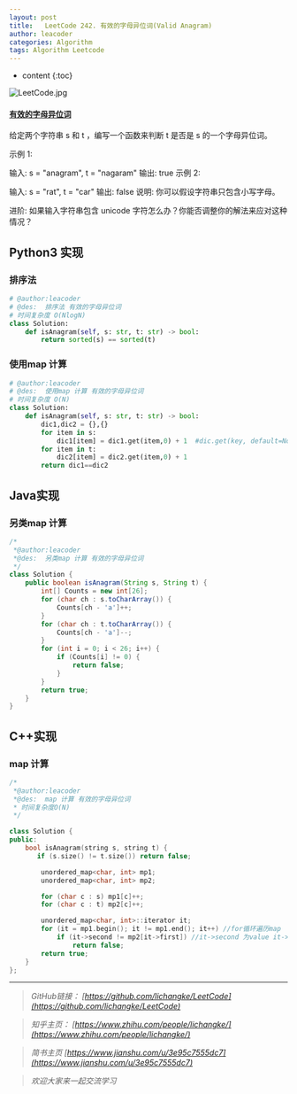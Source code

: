 ```yaml
---
layout: post
title:   LeetCode 242. 有效的字母异位词(Valid Anagram)
author: leacoder
categories: Algorithm 
tags: Algorithm Leetcode
---
```


* content
{:toc}



![LeetCode.jpg](https://upload-images.jianshu.io/upload_images/16846478-6f15a9aad41a7f0b.jpg?imageMogr2/auto-orient/strip%7CimageView2/2/w/1240)

#### [有效的字母异位词](https://leetcode-cn.com/problems/valid-anagram/)
给定两个字符串 s 和 t ，编写一个函数来判断 t 是否是 s 的一个字母异位词。

示例 1:

输入: s = "anagram", t = "nagaram"
输出: true
示例 2:

输入: s = "rat", t = "car"
输出: false
说明:
你可以假设字符串只包含小写字母。

进阶:
如果输入字符串包含 unicode 字符怎么办？你能否调整你的解法来应对这种情况？

## Python3 实现
### 排序法
``` python
# @author:leacoder
# @des:  排序法 有效的字母异位词
# 时间复杂度 O(NlogN)
class Solution:
    def isAnagram(self, s: str, t: str) -> bool:
        return sorted(s) == sorted(t)
```

### 使用map 计算
``` python
# @author:leacoder
# @des:  使用map 计算 有效的字母异位词
# 时间复杂度 O(N)
class Solution:
    def isAnagram(self, s: str, t: str) -> bool:
        dic1,dic2 = {},{}
        for item in s:
            dic1[item] = dic1.get(item,0) + 1  #dic.get(key, default=None)    #返回指定键的值，如果值不在字典中返回default值
        for item in t:
            dic2[item] = dic2.get(item,0) + 1
        return dic1==dic2
```

## Java实现
###  另类map 计算
``` java
/*
 *@author:leacoder
 *@des:  另类map 计算 有效的字母异位词
 */
class Solution {
    public boolean isAnagram(String s, String t) {
        int[] Counts = new int[26];
        for (char ch : s.toCharArray()) {
            Counts[ch - 'a']++;
        }
        for (char ch : t.toCharArray()) {
            Counts[ch - 'a']--;
        }
        for (int i = 0; i < 26; i++) {
            if (Counts[i] != 0) {
                return false;
            }
        }
        return true;
    }
}
```
## C++实现
### map 计算
``` c++
/*
 *@author:leacoder
 *@des:  map 计算 有效的字母异位词
 * 时间复杂度O(N)
 */

class Solution {
public:
    bool isAnagram(string s, string t) {
       if (s.size() != t.size()) return false;

		unordered_map<char, int> mp1;
		unordered_map<char, int> mp2;

		for (char c : s) mp1[c]++;
		for (char c : t) mp2[c]++;

		unordered_map<char, int>::iterator it;
		for (it = mp1.begin(); it != mp1.end(); it++) //for循环遍历map
			if (it->second != mp2[it->first]) //it->second 为value it->first为key
				return false;
		return true;
    }
};
```




----
>*GitHub链接：*
>*[https://github.com/lichangke/LeetCode](https://github.com/lichangke/LeetCode)*

>*知乎主页：*
>*[https://www.zhihu.com/people/lichangke/](https://www.zhihu.com/people/lichangke/)*

>*简书主页*
>*[https://www.jianshu.com/u/3e95c7555dc7](https://www.jianshu.com/u/3e95c7555dc7)*

>*欢迎大家来一起交流学习*